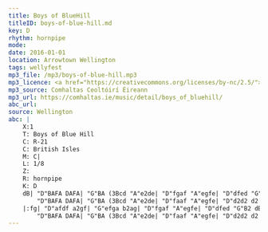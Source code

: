 ```yaml
---
title: Boys of BlueHill
titleID: boys-of-blue-hill.md
key: D
rhythm: hornpipe
mode:
date: 2016-01-01
location: Arrowtown Wellington
tags: wellyfest
mp3_file: /mp3/boys-of-blue-hill.mp3
mp3_licence: <a href="https://creativecommons.org/licenses/by-nc/2.5/">CC-BY-NC-2.5</a>
mp3_source: Comhaltas Ceoltóirí Éireann
mp3_url: https://comhaltas.ie/music/detail/boys_of_bluehill/
abc_url:
source: Wellington
abc: |
    X:1
    T: Boys of Blue Hill
    C: R-21
    C: British Isles
    M: C|
    L: 1/8
    Z:
    R: hornpipe
    K: D
    dB| "D"BAFA DAFA| "G"BA (3Bcd "A"e2de| "D"fgaf "A"egfe| "D"dfed "G"B2dB|
        "D"BAFA DAFA| "G"BA (3Bcd "A"e2de| "D"faaf "A"egfe| "D"d2d2 d2 :|
    |:fg| "D"afdf a2gf| "G"efga b2ag| "D"fgaf "A"egfe| "D"dfed "G"B2 dB |
        "D"BAFA DAFA| "G"BA (3Bcd "A"e2de| "D"faaf "A"egfe| "D"d2d2 d2 :|
---
```

